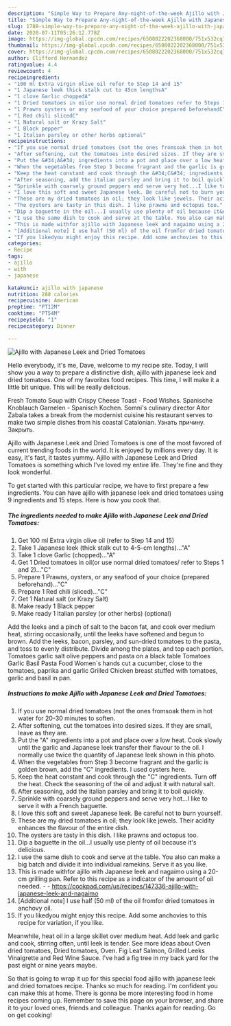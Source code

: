 ```yaml
---
description: "Simple Way to Prepare Any-night-of-the-week Ajillo with Japanese Leek and Dried Tomatoes"
title: "Simple Way to Prepare Any-night-of-the-week Ajillo with Japanese Leek and Dried Tomatoes"
slug: 1788-simple-way-to-prepare-any-night-of-the-week-ajillo-with-japanese-leek-and-dried-tomatoes
date: 2020-07-11T05:26:12.778Z
image: https://img-global.cpcdn.com/recipes/6508022202368000/751x532cq70/ajillo-with-japanese-leek-and-dried-tomatoes-recipe-main-photo.jpg
thumbnail: https://img-global.cpcdn.com/recipes/6508022202368000/751x532cq70/ajillo-with-japanese-leek-and-dried-tomatoes-recipe-main-photo.jpg
cover: https://img-global.cpcdn.com/recipes/6508022202368000/751x532cq70/ajillo-with-japanese-leek-and-dried-tomatoes-recipe-main-photo.jpg
author: Clifford Hernandez
ratingvalue: 4.4
reviewcount: 4
recipeingredient:
- "100 ml Extra virgin olive oil refer to Step 14 and 15"
- "1 Japanese leek thick stalk cut to 45cm lengthsA"
- "1 clove Garlic choppedA"
- "1 Dried tomatoes in oilor use normal dried tomatoes refer to Steps 1 and 2C"
- "1 Prawns oysters or any seafood of your choice prepared beforehandC"
- "1 Red chili slicedC"
- "1 Natural salt or Krazy Salt"
- "1 Black pepper"
- "1 Italian parsley or other herbs optional"
recipeinstructions:
- "If you use normal dried tomatoes (not the ones fromsoak them in hot water for 20-30 minutes to soften."
- "After softening, cut the tomatoes into desired sizes. If they are small, leave as they are."
- "Put the &#34;A&#34; ingredients into a pot and place over a low heat. Cook slowly until the garlic and Japanese leek transfer their flavour to the oil. I normally use twice the quantity of Japanese leek shown in this photo."
- "When the vegetables from Step 3 become fragrant and the garlic is golden brown, add the &#34;C&#34; ingredients. I used oysters here."
- "Keep the heat constant and cook through the &#34;C&#34; ingredients. Turn off the heat. Check the seasoning of the oil and adjust it with natural salt."
- "After seasoning, add the italian parsley and bring it to boil quickly."
- "Sprinkle with coarsely ground peppers and serve very hot...I like to serve it with a French baguette."
- "I love this soft and sweet Japanese leek. Be careful not to burn yourself."
- "These are my dried tomatoes in oil; they look like jewels. Their acidity enhances the flavour of the entire dish."
- "The oysters are tasty in this dish. I like prawns and octopus too."
- "Dip a baguette in the oil...I usually use plenty of oil because it&#39;s delicious."
- "I use the same dish to cook and serve at the table. You also can make a big batch and divide it into individual ramekins. Serve it as you like."
- "This is made withfor ajillo with Japanese leek and nagaimo using a 20-cm grilling pan. Refer to this recipe as a indicator of the amount of oil needed.  https://cookpad.com/us/recipes/147336-ajillo-with-japanese-leek-and-nagaimo"
- "[Additional note] I use half (50 ml) of the oil fromfor dried tomatoes in anchovy oil."
- "If you likedyou might enjoy this recipe. Add some anchovies to this recipe for variation, if you like."
categories:
- Recipe
tags:
- ajillo
- with
- japanese

katakunci: ajillo with japanese 
nutrition: 288 calories
recipecuisine: American
preptime: "PT12M"
cooktime: "PT54M"
recipeyield: "1"
recipecategory: Dinner

---
```



![Ajillo with Japanese Leek and Dried Tomatoes](https://img-global.cpcdn.com/recipes/6508022202368000/751x532cq70/ajillo-with-japanese-leek-and-dried-tomatoes-recipe-main-photo.jpg)

Hello everybody, it's me, Dave, welcome to my recipe site. Today, I will show you a way to prepare a distinctive dish, ajillo with japanese leek and dried tomatoes. One of my favorites food recipes. This time, I will make it a little bit unique. This will be really delicious.

Fresh Tomato Soup with Crispy Cheese Toast - Food Wishes. Spanische Knoblauch Garnelen - Spanisch Kochen. Somni&#39;s culinary director Aitor Zabala takes a break from the modernist cuisine his restaurant serves to make two simple dishes from his coastal Catalonian. Узнать причину. Закрыть.

Ajillo with Japanese Leek and Dried Tomatoes is one of the most favored of current trending foods in the world. It is enjoyed by millions every day. It is easy, it's fast, it tastes yummy. Ajillo with Japanese Leek and Dried Tomatoes is something which I've loved my entire life. They're fine and they look wonderful.


To get started with this particular recipe, we have to first prepare a few ingredients. You can have ajillo with japanese leek and dried tomatoes using 9 ingredients and 15 steps. Here is how you cook that.

<!--inarticleads1-->

##### The ingredients needed to make Ajillo with Japanese Leek and Dried Tomatoes:

1. Get 100 ml Extra virgin olive oil (refer to Step 14 and 15)
1. Take 1 Japanese leek (thick stalk cut to 4-5-cm lengths)...&#34;A&#34;
1. Take 1 clove Garlic (chopped)...&#34;A&#34;
1. Get 1 Dried tomatoes in oil(or use normal dried tomatoes/ refer to Steps 1 and 2)...&#34;C&#34;
1. Prepare 1 Prawns, oysters, or any seafood of your choice (prepared beforehand)...&#34;C&#34;
1. Prepare 1 Red chili (sliced)...&#34;C&#34;
1. Get 1 Natural salt (or Krazy Salt)
1. Make ready 1 Black pepper
1. Make ready 1 Italian parsley (or other herbs) (optional)


Add the leeks and a pinch of salt to the bacon fat, and cook over medium heat, stirring occasionally, until the leeks have softened and begun to brown. Add the leeks, bacon, parsley, and sun-dried tomatoes to the pasta, and toss to evenly distribute. Divide among the plates, and top each portion. Tomatoes garlic salt olive peppers and pasta on a black table Tomatoes Garlic Basil Pasta Food Women`s hands cut a cucumber, close to the tomatoes, paprika and garlic Grilled Chicken breast stuffed with tomatoes, garlic and basil in pan. 

<!--inarticleads2-->

##### Instructions to make Ajillo with Japanese Leek and Dried Tomatoes:

1. If you use normal dried tomatoes (not the ones fromsoak them in hot water for 20-30 minutes to soften.
1. After softening, cut the tomatoes into desired sizes. If they are small, leave as they are.
1. Put the &#34;A&#34; ingredients into a pot and place over a low heat. Cook slowly until the garlic and Japanese leek transfer their flavour to the oil. I normally use twice the quantity of Japanese leek shown in this photo.
1. When the vegetables from Step 3 become fragrant and the garlic is golden brown, add the &#34;C&#34; ingredients. I used oysters here.
1. Keep the heat constant and cook through the &#34;C&#34; ingredients. Turn off the heat. Check the seasoning of the oil and adjust it with natural salt.
1. After seasoning, add the italian parsley and bring it to boil quickly.
1. Sprinkle with coarsely ground peppers and serve very hot...I like to serve it with a French baguette.
1. I love this soft and sweet Japanese leek. Be careful not to burn yourself.
1. These are my dried tomatoes in oil; they look like jewels. Their acidity enhances the flavour of the entire dish.
1. The oysters are tasty in this dish. I like prawns and octopus too.
1. Dip a baguette in the oil...I usually use plenty of oil because it&#39;s delicious.
1. I use the same dish to cook and serve at the table. You also can make a big batch and divide it into individual ramekins. Serve it as you like.
1. This is made withfor ajillo with Japanese leek and nagaimo using a 20-cm grilling pan. Refer to this recipe as a indicator of the amount of oil needed. -  - https://cookpad.com/us/recipes/147336-ajillo-with-japanese-leek-and-nagaimo
1. [Additional note] I use half (50 ml) of the oil fromfor dried tomatoes in anchovy oil.
1. If you likedyou might enjoy this recipe. Add some anchovies to this recipe for variation, if you like.


Meanwhile, heat oil in a large skillet over medium heat. Add leek and garlic and cook, stirring often, until leek is tender. See more ideas about Oven dried tomatoes, Dried tomatoes, Oven. Fig Leaf Salmon, Grilled Leeks Vinaigrette and Red Wine Sauce. I&#39;ve had a fig tree in my back yard for the past eight or nine years maybe. 

So that is going to wrap it up for this special food ajillo with japanese leek and dried tomatoes recipe. Thanks so much for reading. I'm confident you can make this at home. There is gonna be more interesting food in home recipes coming up. Remember to save this page on your browser, and share it to your loved ones, friends and colleague. Thanks again for reading. Go on get cooking!
